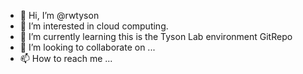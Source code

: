 - 👋 Hi, I’m @rwtyson
- 👀 I’m interested in cloud computing.
- 🌱 I’m currently learning this is the Tyson Lab environment GitRepo
- 💞️ I’m looking to collaborate on ...
- 📫 How to reach me ...

<!---
rwtyson/rwtyson is a ✨ special ✨ repository because its `README.md` (this file) appears on your GitHub profile.
You can click the Preview link to take a look at your changes.
--->
